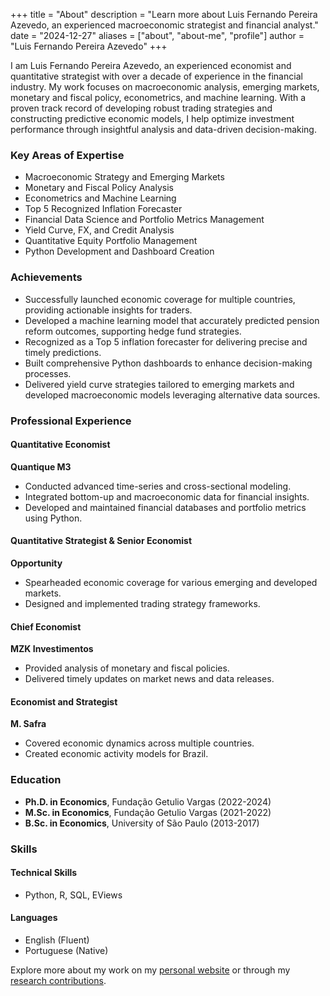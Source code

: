 +++
title = "About"
description = "Learn more about Luis Fernando Pereira Azevedo, an experienced macroeconomic strategist and financial analyst."
date = "2024-12-27"
aliases = ["about", "about-me", "profile"]
author = "Luis Fernando Pereira Azevedo"
+++

I am Luis Fernando Pereira Azevedo, an experienced economist and quantitative strategist with over a decade of experience in the financial industry. My work focuses on macroeconomic analysis, emerging markets, monetary and fiscal policy, econometrics, and machine learning. With a proven track record of developing robust trading strategies and constructing predictive economic models, I help optimize investment performance through insightful analysis and data-driven decision-making.

### Key Areas of Expertise
- Macroeconomic Strategy and Emerging Markets
- Monetary and Fiscal Policy Analysis
- Econometrics and Machine Learning
- Top 5 Recognized Inflation Forecaster
- Financial Data Science and Portfolio Metrics Management
- Yield Curve, FX, and Credit Analysis
- Quantitative Equity Portfolio Management
- Python Development and Dashboard Creation

### Achievements
- Successfully launched economic coverage for multiple countries, providing actionable insights for traders.
- Developed a machine learning model that accurately predicted pension reform outcomes, supporting hedge fund strategies.
- Recognized as a Top 5 inflation forecaster for delivering precise and timely predictions.
- Built comprehensive Python dashboards to enhance decision-making processes.
- Delivered yield curve strategies tailored to emerging markets and developed macroeconomic models leveraging alternative data sources.

### Professional Experience
#### Quantitative Economist  
**Quantique M3**  
- Conducted advanced time-series and cross-sectional modeling.  
- Integrated bottom-up and macroeconomic data for financial insights.  
- Developed and maintained financial databases and portfolio metrics using Python.  

#### Quantitative Strategist & Senior Economist  
**Opportunity**  
- Spearheaded economic coverage for various emerging and developed markets.  
- Designed and implemented trading strategy frameworks.  

#### Chief Economist  
**MZK Investimentos**  
- Provided analysis of monetary and fiscal policies.  
- Delivered timely updates on market news and data releases.  

#### Economist and Strategist  
**M. Safra**  
- Covered economic dynamics across multiple countries.  
- Created economic activity models for Brazil.  

### Education
- **Ph.D. in Economics**, Fundação Getulio Vargas (2022-2024)  
- **M.Sc. in Economics**, Fundação Getulio Vargas (2021-2022)  
- **B.Sc. in Economics**, University of São Paulo (2013-2017)  

### Skills
#### Technical Skills  
- Python, R, SQL, EViews  

#### Languages  
- English (Fluent)  
- Portuguese (Native)  

Explore more about my work on my [personal website](https://lfpazevedo.pythonanywhere.com) or through my [research contributions](https://repositorio.fgv.br/browse/author?scope=1418a080-d16d-4ca9-ba8a-64e593b09116&value=Azevedo,%20Luis%20Fernando%20Pereira&bbm.return=1).
